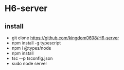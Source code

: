 # H6-server

## install
* git clone https://github.com/kingdom0608/H6-server
* npm install -g typescript
* npm i @types/node
* npm install
* tsc --p tsconfig.json
* sudo node server
